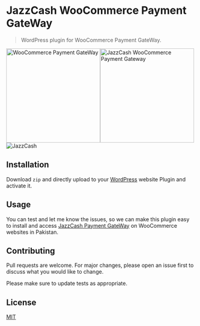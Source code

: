 # JazzCash WooCommerce Payment GateWay

> WordPress plugin for WooCommerce Payment GateWay. 

  <img style="float:left" width="250" src="https://woocommerce.com/wp-content/themes/woo/images/logo-woocommerce.svg" alt="WooCommerce Payment GateWay"/>
  <img style="float:left" width="250" src="https://www.jazzcash.com.pk/assets/themes/jazzcash/img/mobilink_logo.png" alt="JazzCash WooCommerce Payment Gateway"/>

![JazzCash]()

## Installation
Download ```zip``` and directly upload to your [WordPress](https://wordpress.org) website Plugin and activate it.

## Usage
You can test and let me know the issues, so we can make this plugin easy to install and access [JazzCash Payment GateWay](https://sandbox.jazzcash.com.pk/Sandbox) on WooCommerce websites in Pakistan.

## Contributing
Pull requests are welcome. For major changes, please open an issue first to discuss what you would like to change.

Please make sure to update tests as appropriate.

## License
[MIT](https://choosealicense.com/licenses/mit/)